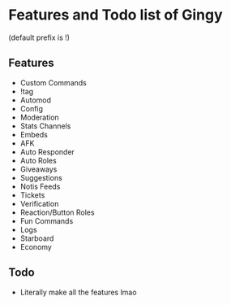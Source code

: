 # Features and Todo list of Gingy

(default prefix is !)

## Features

+ Custom Commands
+ !tag
+ Automod
+ Config
+ Moderation
+ Stats Channels
+ Embeds
+ AFK
+ Auto Responder
+ Auto Roles
+ Giveaways
+ Suggestions
+ Notis Feeds
+ Tickets
+ Verification
+ Reaction/Button Roles
+ Fun Commands
+ Logs
+ Starboard
+ Economy

## Todo

+ Literally make all the features lmao